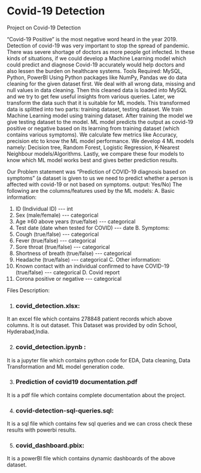 # Covid-19 Detection
 Project on Covid-19 Detection

“Covid-19 Positive” is the most negative word heard in the year 2019. Detection of covid-19 was very important to stop the spread of pandemic. There was severe shortage of doctors as more people got infected. In these kinds of situations, if we could develop a Machine Learning model which could predict and diagnose Covid-19 accurately would help doctors and also lessen the burden on healthcare systems.
Tools Required: MySQL, Python, PowerBI 
Using Python packages like NumPy, Pandas we do data cleaning for the given dataset first. We deal with all wrong data, missing and null values in data cleaning. Then this cleaned data is loaded into MySQL and we try to get few useful insights from various queries. Later, we transform the data such that it is suitable for ML models. This transformed data is splitted into two parts: training dataset, testing dataset. We train Machine Learning model using training dataset. After training the model we give testing dataset to the model. ML model predicts the output as covid-19 positive or negative based on its learning from training dataset (which contains various symptoms). We calculate few metrics like Accuracy, precision etc to know the ML model performance. We develop 4 ML models namely: Decision tree, Random Forest, Logistic Regression, K-Nearest Neighbour models/Algorithms. Lastly, we compare these four models to know which ML model works best and gives better prediction results.

Our Problem statement was “Prediction of COVID-19 diagnosis based on symptoms” (a dataset is given to us we need to predict whether a person is affected with covid-19 or not based on symptoms. output: Yes/No)
The following are the columns/features used by the ML models:
A. Basic information:
1.	ID (Individual ID) --- int
2.	Sex (male/female) --- categorical
3.	Age ≥60 above years (true/false) --- categorical
4.	Test date (date when tested for COVID) --- date
B. Symptoms:
5.	Cough (true/false) --- categorical
6.	Fever (true/false) --- categorical
7.	Sore throat (true/false) --- categorical
8.	Shortness of breath (true/false) --- categorical
9.	Headache (true/false) --- categorical
C. Other information:
10.	Known contact with an individual confirmed to have COVID-19 (true/false) --- categorical
D. Covid report
11.	Corona positive or negative --- categorical

Files Description:
1. ### covid_detection.xlsx: 
It an excel file which contains 278848 patient records which above columns. It is out dataset. This Dataset was provided by odin School, Hyderabad,India.

2. ### covid_detection.ipynb :
It is a jupyter file which contains python code for EDA, Data cleaning, Data Transformation and ML model generation code.

3. ### Prediction of covid19 documentation.pdf 
It is a pdf file which contains complete documentation about the project.

4. ### covid-detection-sql-queries.sql:
It is a sql file which contains few sql queries and we can cross check these results with powerbi results.

5. ### covid_dashboard.pbix:
It is a powerBI file which contains dynamic dashboards of the above dataset.